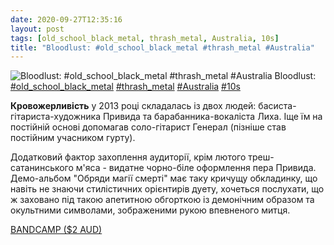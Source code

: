 ```yaml
---
date: 2020-09-27T12:35:16
layout: post
tags: [old_school_black_metal, thrash_metal, Australia, 10s]
title: "Bloodlust: #old_school_black_metal #thrash_metal #Australia"
---
```

![Bloodlust: #old_school_black_metal #thrash_metal #Australia](https://res.cloudinary.com/vast-space-unexplored/image/upload/photos/photo_1058_27-09-2020_12-35-16.jpg)
Bloodlust: [#old_school_black_metal](/tags/#old_school_black_metal) [#thrash_metal](/tags/#thrash_metal) [#Australia](/tags/#Australia) [#10s](/tags/#10s)

**Кровожерливість** у 2013 році складалась із двох людей: басиста-гітариста-художника Привида та барабанника-вокаліста Лиха. Іще їм на постійній основі допомагав соло-гітарист Генерал (пізніше став постійним учасником гурту).

Додатковий фактор захоплення аудиторії, крім лютого треш-сатанинського м&#39;яса - видатне чорно-біле оформлення пера Привида. Демо-альбом &quot;Обряди магії смерті&quot; має таку кричущу обкладинку, що навіть не знаючи стилістичних орієнтирів дуету, хочеться послухати, що ж заховано під такою апетитною обгорткою із демонічним образом та окультними символами, зображеними рукою впевненого митця.

[BANDCAMP ($2 AUD)](https://bloodlust666.bandcamp.com/album/death-magic-rites-demo-2013)